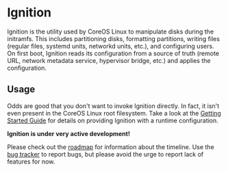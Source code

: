 # Ignition #

Ignition is the utility used by CoreOS Linux to manipulate disks during the initramfs. This includes partitioning disks, formatting partitions, writing files (regular files, systemd units, networkd units, etc.), and configuring users. On first boot, Ignition reads its configuration from a source of truth (remote URL, network metadata service, hypervisor bridge, etc.) and applies the configuration.

## Usage ##

Odds are good that you don't want to invoke Ignition directly. In fact, it isn't even present in the CoreOS Linux root filesystem. Take a look at the [Getting Started Guide][getting started] for details on providing Ignition with a runtime configuration.

[getting started]: doc/getting-started.md

**Ignition is under very active development!**

Please check out the [roadmap](ROADMAP.md) for information about the timeline. Use the [bug tracker][issues] to report bugs, but please avoid the urge to report lack of features for now.

[issues]: https://github.com/coreos/bugs/issues/new?labels=component/ignition
